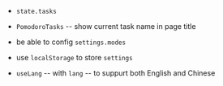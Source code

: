 - `state.tasks`

- `PomodoroTasks` -- show current task name in page title

- be able to config `settings.modes`

- use `localStorage` to store `settings`

- `useLang` -- with `lang` -- to suppurt both English and Chinese
